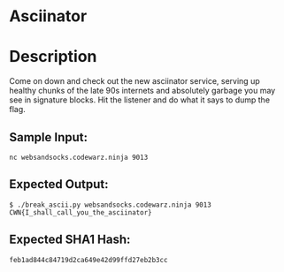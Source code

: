 # Asciinator

# Description

<p>Come on down and check out the new asciinator service, serving up healthy chunks of the late 90s internets and absolutely garbage you may see in signature blocks. Hit the listener and do what it says to dump the flag.</p>

## Sample Input:

```
nc websandsocks.codewarz.ninja 9013
```
## Expected Output:

```
$ ./break_ascii.py websandsocks.codewarz.ninja 9013
CWN{I_shall_call_you_the_asciinator}
```
## Expected SHA1 Hash:

```
feb1ad844c84719d2ca649e42d99ffd27eb2b3cc
```
